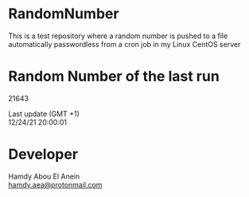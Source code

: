# RandomNumber    
This is a test repository where a random number is pushed to a file automatically passwordless from a cron job in my Linux CentOS server    
# Random Number of the last run   
21643
      
Last update (GMT +1)    
12/24/21 20:00:01
# Developer    
Hamdy Abou El Anein   
hamdy.aea@protonmail.com
